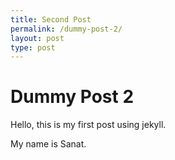 ```yaml
---
title: Second Post
permalink: /dummy-post-2/
layout: post
type: post
---
```


# Dummy Post 2

Hello, this is my first post using jekyll.

My name is Sanat.